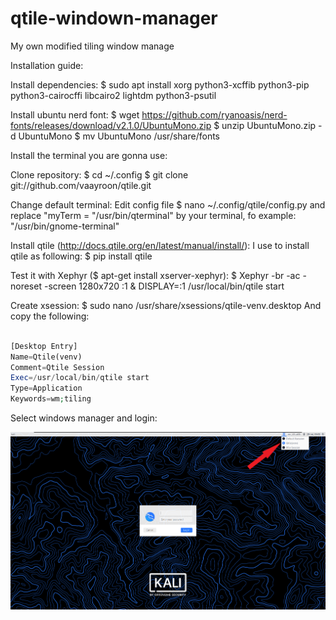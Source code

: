 # qtile-windown-manager
My own modified tiling window manage

Installation guide:

Install dependencies:
  $ sudo apt install xorg python3-xcffib python3-pip python3-cairocffi libcairo2 lightdm python3-psutil

  Install ubuntu nerd font:
    $ wget https://github.com/ryanoasis/nerd-fonts/releases/download/v2.1.0/UbuntuMono.zip
    $ unzip UbuntuMono.zip -d UbuntuMono
    $ mv UbuntuMono /usr/share/fonts
  
  Install the terminal you are gonna use:

Clone repository:
  $ cd ~/.config
  $ git clone git://github.com/vaayroon/qtile.git
  
  Change default terminal:
  Edit config file
    $ nano ~/.config/qtile/config.py
  and replace "myTerm = "/usr/bin/qterminal" by your terminal, fo example: "/usr/bin/gnome-terminal"

Install qtile (http://docs.qtile.org/en/latest/manual/install/):
  I use to install qtile as following:
    $ pip install qtile
    
Test it with Xephyr ($ apt-get install xserver-xephyr):
  $ Xephyr -br -ac -noreset -screen 1280x720 :1 & DISPLAY=:1 /usr/local/bin/qtile start

Create xsession:
  $ sudo nano /usr/share/xsessions/qtile-venv.desktop
  And copy the following:
```php

[Desktop Entry]
Name=Qtile(venv)
Comment=Qtile Session
Exec=/usr/local/bin/qtile start
Type=Application
Keywords=wm;tiling

```
Select windows manager and login:

![Qtile](https://github.com/vaayroon/qtile/blob/main/.screenshots/select_manager.png)
